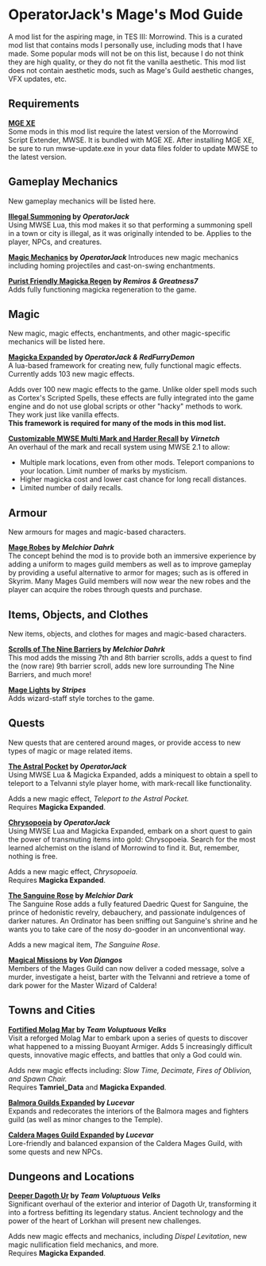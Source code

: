 # OperatorJack's Mage's Mod Guide  
A mod list for the aspiring mage, in TES III: Morrowind. This is a curated mod list that contains mods I personally use, including mods that I have made. Some popular mods will not be on this list, because I do not think they are high quality, or they do not fit the vanilla aesthetic. This mod list does not contain aesthetic mods, such as Mage's Guild aesthetic changes, VFX updates, etc. 

## Requirements
**[MGE XE](https://www.nexusmods.com/morrowind/mods/41102)**  
Some mods in this mod list require the latest version of the Morrowind Script Extender, MWSE. It is bundled with MGE XE. After installing MGE XE, be sure to run mwse-update.exe in your data files folder to update MWSE to the latest version.

## Gameplay Mechanics
New gameplay mechanics will be listed here.

**[Illegal Summoning](https://www.nexusmods.com/morrowind/mods/47105) by *OperatorJack***  
Using MWSE Lua, this mod makes it so that performing a summoning spell in a town or city is illegal, as it was originally intended to be. Applies to the player, NPCs, and creatures.

**[Magic Mechanics](https://www.nexusmods.com/morrowind/mods/47338) by *OperatorJack***
Introduces new magic mechanics including homing projectiles and cast-on-swing enchantments.

**[Purist Friendly Magicka Regen](https://www.nexusmods.com/morrowind/mods/45636) by *Remiros & Greatness7***  
Adds fully functioning magicka regeneration to the game.

## Magic
New magic, magic effects, enchantments, and other magic-specific mechanics will be listed here.

**[Magicka Expanded](https://www.nexusmods.com/morrowind/mods/47111?tab=description) by *OperatorJack & RedFurryDemon***  
A lua-based framework for creating new, fully functional magic effects. Currently adds 103 new magic effects.

Adds over 100 new magic effects to the game. Unlike older spell mods such as Cortex's Scripted Spells, these effects are fully integrated into the game engine and do not use global scripts or other "hacky" methods to work. They work just like vanilla effects.  
**This framework is required for many of the mods in this mod list.**

**[Customizable MWSE Multi Mark and Harder Recall](https://www.nexusmods.com/morrowind/mods/47065) by *Virnetch***  
An overhaul of the mark and recall system using MWSE 2.1 to allow:
- Multiple mark locations, even from other mods. Teleport companions to your location. Limit number of marks by mysticism.
- Higher magicka cost and lower cast chance for long recall distances.
- Limited number of daily recalls.

## Armour
New armours for mages and magic-based characters.  

**[Mage Robes](https://www.nexusmods.com/morrowind/mods/45739) by *Melchior Dahrk***  
The concept behind the mod is to provide both an immersive experience by adding a uniform to mages guild members as well as to improve gameplay by providing a useful alternative to armor for mages; such as is offered in Skyrim. Many Mages Guild members will now wear the new robes and the player can acquire the robes through quests and purchase.

## Items, Objects, and Clothes  
New items, objects, and clothes for mages and magic-based characters.  

**[Scrolls of The Nine Barriers](https://www.nexusmods.com/morrowind/mods/45831) by *Melchior Dahrk***  
This mod adds the missing 7th and 8th barrier scrolls, adds a quest to find the (now rare) 9th barrier scroll, adds new lore surrounding The Nine Barriers, and much more!

**[Mage Lights](https://www.nexusmods.com/morrowind/mods/46768) by *Stripes***  
Adds wizard-staff style torches to the game.

## Quests
New quests that are centered around mages, or provide access to new types of magic or mage related items.

**[The Astral Pocket](https://www.nexusmods.com/morrowind/mods/46226) by *OperatorJack***  
Using MWSE Lua & Magicka Expanded, adds a miniquest to obtain a spell to teleport to a Telvanni style player home, with mark-recall like functionality.

Adds a new magic effect, *Teleport to the Astral Pocket.*  
Requires **Magicka Expanded**.

**[Chrysopoeia](https://www.nexusmods.com/morrowind/mods/47008) by *OperatorJack***  
Using MWSE Lua and Magicka Expanded, embark on a short quest to gain the power of transmuting items into gold: Chrysopoeia. Search for the most learned alchemist on the island of Morrowind to find it. But, remember, nothing is free.

Adds a new magic effect, *Chrysopoeia.*  
Requires **Magicka Expanded**.

**[The Sanguine Rose](https://www.nexusmods.com/morrowind/mods/46214) by *Melchior Dark***  
The Sanguine Rose adds a fully featured Daedric Quest for Sanguine, the prince of hedonistic revelry, debauchery, and passionate indulgences of darker natures. An Ordinator has been sniffing out Sanguine's shrine and he wants you to take care of the nosy do-gooder in an unconventional way.

Adds a new magical item, *The Sanguine Rose*.

**[Magical Missions](https://www.nexusmods.com/morrowind/mods/38773) by *Von Djangos***  
Members of the Mages Guild can now deliver a coded message, solve a murder, investigate a heist, barter with the Telvanni and retrieve a tome of dark power for the Master Wizard of Caldera!

## Towns and Cities  
**[Fortified Molag Mar](https://www.nexusmods.com/morrowind/mods/47270) by *Team Voluptuous Velks***  
Visit a reforged Molag Mar to embark upon a series of quests to discover what happened to a missing Buoyant Armiger. Adds 5 increasingly difficult quests, innovative magic effects, and battles that only a God could win.

Adds new magic effects including: *Slow Time, Decimate, Fires of Oblivion, and Spawn Chair.*  
Requires **Tamriel_Data** and **Magicka Expanded**.

**[Balmora Guilds Expanded](https://www.nexusmods.com/morrowind/mods/46859) by *Lucevar***  
Expands and redecorates the interiors of the Balmora mages and fighters guild (as well as minor changes to the Temple).

**[Caldera Mages Guild Expanded](https://www.nexusmods.com/morrowind/mods/45750) by *Lucevar***  
Lore-friendly and balanced expansion of the Caldera Mages Guild, with some quests and new NPCs.

## Dungeons and Locations  
**[Deeper Dagoth Ur](https://www.nexusmods.com/morrowind/mods/47234) by *Team Voluptuous Velks***  
Significant overhaul of the exterior and interior of Dagoth Ur, transforming it into a fortress befitting its legendary status.
Ancient technology and the power of the heart of Lorkhan will present new challenges.

Adds new magic effects and mechanics, including *Dispel Levitation*, new magic nullification field mechanics, and more.  
Requires **Magicka Expanded**.

